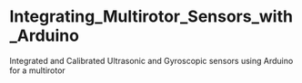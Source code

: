 # Integrating_Multirotor_Sensors_with_Arduino
Integrated and Calibrated Ultrasonic and Gyroscopic sensors using Arduino for a multirotor
